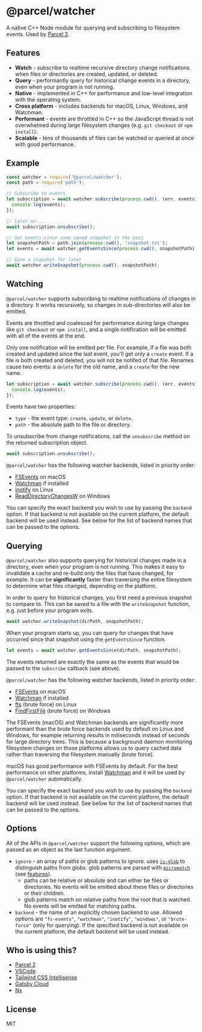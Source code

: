 # @parcel/watcher

A native C++ Node module for querying and subscribing to filesystem events. Used by [Parcel 2](https://github.com/parcel-bundler/parcel).

## Features

- **Watch** - subscribe to realtime recursive directory change notifications when files or directories are created, updated, or deleted.
- **Query** - performantly query for historical change events in a directory, even when your program is not running.
- **Native** - implemented in C++ for performance and low-level integration with the operating system.
- **Cross platform** - includes backends for macOS, Linux, Windows, and Watchman.
- **Performant** - events are throttled in C++ so the JavaScript thread is not overwhelmed during large filesystem changes (e.g. `git checkout` or `npm install`).
- **Scalable** - tens of thousands of files can be watched or queried at once with good performance.

## Example

```javascript
const watcher = require('@parcel/watcher');
const path = require('path');

// Subscribe to events
let subscription = await watcher.subscribe(process.cwd(), (err, events) => {
  console.log(events);
});

// later on...
await subscription.unsubscribe();

// Get events since some saved snapshot in the past
let snapshotPath = path.join(process.cwd(), 'snapshot.txt');
let events = await watcher.getEventsSince(process.cwd(), snapshotPath);

// Save a snapshot for later
await watcher.writeSnapshot(process.cwd(), snapshotPath);
```

## Watching

`@parcel/watcher` supports subscribing to realtime notifications of changes in a directory. It works recursively, so changes in sub-directories will also be emitted.

Events are throttled and coalesced for performance during large changes like `git checkout` or `npm install`, and a single notification will be emitted with all of the events at the end.

Only one notification will be emitted per file. For example, if a file was both created and updated since the last event, you'll get only a `create` event. If a file is both created and deleted, you will not be notifed of that file. Renames cause two events: a `delete` for the old name, and a `create` for the new name.

```javascript
let subscription = await watcher.subscribe(process.cwd(), (err, events) => {
  console.log(events);
});
```

Events have two properties:

- `type` - the event type: `create`, `update`, or `delete`.
- `path` - the absolute path to the file or directory.

To unsubscribe from change notifications, call the `unsubscribe` method on the returned subscription object.

```javascript
await subscription.unsubscribe();
```

`@parcel/watcher` has the following watcher backends, listed in priority order:

- [FSEvents](https://developer.apple.com/documentation/coreservices/file_system_events) on macOS
- [Watchman](https://facebook.github.io/watchman/) if installed
- [inotify](http://man7.org/linux/man-pages/man7/inotify.7.html) on Linux
- [ReadDirectoryChangesW](https://msdn.microsoft.com/en-us/library/windows/desktop/aa365465%28v%3Dvs.85%29.aspx) on Windows

You can specify the exact backend you wish to use by passing the `backend` option. If that backend is not available on the current platform, the default backend will be used instead. See below for the list of backend names that can be passed to the options.

## Querying

`@parcel/watcher` also supports querying for historical changes made in a directory, even when your program is not running. This makes it easy to invalidate a cache and re-build only the files that have changed, for example. It can be **significantly** faster than traversing the entire filesystem to determine what files changed, depending on the platform.

In order to query for historical changes, you first need a previous snapshot to compare to. This can be saved to a file with the `writeSnapshot` function, e.g. just before your program exits.

```javascript
await watcher.writeSnapshot(dirPath, snapshotPath);
```

When your program starts up, you can query for changes that have occurred since that snapshot using the `getEventsSince` function.

```javascript
let events = await watcher.getEventsSince(dirPath, snapshotPath);
```

The events returned are exactly the same as the events that would be passed to the `subscribe` callback (see above).

`@parcel/watcher` has the following watcher backends, listed in priority order:

- [FSEvents](https://developer.apple.com/documentation/coreservices/file_system_events) on macOS
- [Watchman](https://facebook.github.io/watchman/) if installed
- [fts](http://man7.org/linux/man-pages/man3/fts.3.html) (brute force) on Linux
- [FindFirstFile](https://docs.microsoft.com/en-us/windows/desktop/api/fileapi/nf-fileapi-findfirstfilea) (brute force) on Windows

The FSEvents (macOS) and Watchman backends are significantly more performant than the brute force backends used by default on Linux and Windows, for example returning results in miliseconds instead of seconds for large directory trees. This is because a background daemon monitoring filesystem changes on those platforms allows us to query cached data rather than traversing the filesystem manually (brute force).

macOS has good performance with FSEvents by default. For the best performance on other platforms, install [Watchman](https://facebook.github.io/watchman/) and it will be used by `@parcel/watcher` automatically.

You can specify the exact backend you wish to use by passing the `backend` option. If that backend is not available on the current platform, the default backend will be used instead. See below for the list of backend names that can be passed to the options.

## Options

All of the APIs in `@parcel/watcher` support the following options, which are passed as an object as the last function argument.

- `ignore` - an array of paths or glob patterns to ignore. uses [`is-glob`](https://github.com/micromatch/is-glob) to distinguish paths from globs. glob patterns are parsed with [`micromatch`](https://github.com/micromatch/micromatch) (see [features](https://github.com/micromatch/micromatch#matching-features)).
  - paths can be relative or absolute and can either be files or directories. No events will be emitted about these files or directories or their children. 
  - glob patterns match on relative paths from the root that is watched. No events will be emitted for matching paths.
- `backend` - the name of an explicitly chosen backend to use. Allowed options are `"fs-events"`, `"watchman"`, `"inotify"`, `"windows"`, or `"brute-force"` (only for querying). If the specified backend is not available on the current platform, the default backend will be used instead.

## Who is using this?

- [Parcel 2](https://parceljs.org/)
- [VSCode](https://code.visualstudio.com/updates/v1_62#_file-watching-changes)
- [Tailwind CSS Intellisense](https://github.com/tailwindlabs/tailwindcss-intellisense)
- [Gatsby Cloud](https://twitter.com/chatsidhartha/status/1435647412828196867)
- [Nx](https://nx.dev)

## License

MIT
